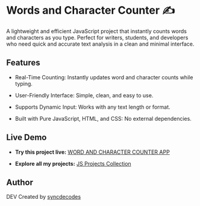 # Words and Character Counter ✍️

A lightweight and efficient JavaScript project that instantly counts words and characters as you type. Perfect for writers, students, and developers who need quick and accurate text analysis in a clean and minimal interface.

## Features

- Real-Time Counting: Instantly updates word and character counts while typing.

- User-Friendly Interface: Simple, clean, and easy to use.

- Supports Dynamic Input: Works with any text length or format.

- Built with Pure JavaScript, HTML, and CSS: No external dependencies.

## Live Demo

* **Try this project live:** [WORD AND CHARACTER COUNTER APP](https://syncdecodes.github.io/JS_PROJECTS/07_WORD_&_CHARACTER_COUNTER/)

* **Explore all my projects:** [JS Projects Collection](https://syncdecodes.github.io/JS_PROJECTS/)

## Author
DEV
Created by [syncdecodes](https://github.com/syncdecodes)
